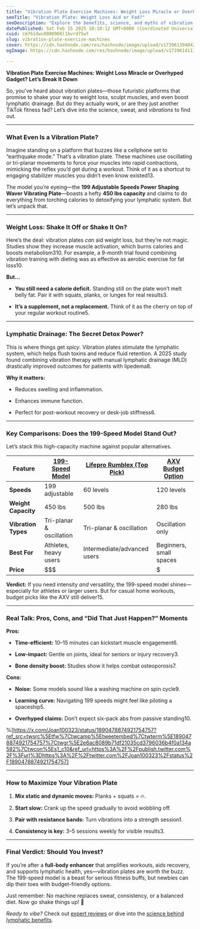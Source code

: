 ```yaml
---
title: "Vibration Plate Exercise Machines: Weight Loss Miracle or Overhyped Gadget? Let’s Break It Down"
seoTitle: "Vibration Plate: Weight Loss Aid or Fad?"
seoDescription: "Explore the benefits, science, and myths of vibration plate exercise machines for weight loss, muscle sculpting, and lymphatic health"
datePublished: Sat Feb 15 2025 10:10:12 GMT+0000 (Coordinated Universal Time)
cuid: cm761dwu9000908l1bvrd75wt
slug: vibration-plate-exercise-machines
cover: https://cdn.hashnode.com/res/hashnode/image/upload/v1739613940427/5a792937-fa6e-4eb6-a460-7a2a52d58feb.jpeg
ogImage: https://cdn.hashnode.com/res/hashnode/image/upload/v1739614111020/63f0a804-8ed6-4812-ab45-f2000ca9aa34.jpeg

---
```


**Vibration Plate Exercise Machines: Weight Loss Miracle or Overhyped Gadget? Let’s Break It Down**

So, you’ve heard about vibration plates—those futuristic platforms that promise to shake your way to weight loss, sculpt muscles, and even boost lymphatic drainage. But do they actually work, or are they just another TikTok fitness fad? Let’s dive into the science, sweat, and *vibrations* to find out.

---

### **What Even Is a Vibration Plate?**

Imagine standing on a platform that buzzes like a cellphone set to “earthquake mode.” That’s a vibration plate. These machines use oscillating or tri-planar movements to force your muscles into rapid contractions, mimicking the reflex you’d get during a workout. Think of it as a shortcut to engaging stabilizer muscles you didn’t even know existed13.

The model you’re eyeing—the **199 Adjustable Speeds Power Shaping Waver Vibrating Plate**—boasts a hefty **450 lbs capacity** and claims to do everything from torching calories to detoxifying your lymphatic system. But let’s unpack that.

---

### **Weight Loss: Shake It Off or Shake It On?**

Here’s the deal: vibration plates *can* aid weight loss, but they’re not magic. Studies show they increase muscle activation, which burns calories and boosts metabolism310. For example, a 9-month trial found combining vibration training with dieting was as effective as aerobic exercise for fat loss10.

**But…**

* **You still need a calorie deficit.** Standing still on the plate won’t melt belly fat. Pair it with squats, planks, or lunges for real results3.
    
* **It’s a supplement, not a replacement.** Think of it as the cherry on top of your regular workout routine5.
    

---

### **Lymphatic Drainage: The Secret Detox Power?**

This is where things get *spicy*. Vibration plates stimulate the lymphatic system, which helps flush toxins and reduce fluid retention. A 2025 study found combining vibration therapy with manual lymphatic drainage (MLD) drastically improved outcomes for patients with lipedema8.

**Why it matters:**

* Reduces swelling and inflammation.
    
* Enhances immune function.
    
* Perfect for post-workout recovery or desk-job stiffness6.
    

---

### **Key Comparisons: Does the 199-Speed Model Stand Out?**

Let’s stack this high-capacity machine against popular alternatives.

| **Feature** | [**199-Speed Model**](https://amzn.to/3QjZ2y8) | [**Lifepro Rumblex (Top Pick)**](https://amzn.to/3WWzMl9) | [**AXV Budget Option**](https://amzn.to/3X2yuVP) |
| --- | --- | --- | --- |
| **Speeds** | 199 adjustable | 60 levels | 120 levels |
| **Weight Capacity** | 450 lbs | 500 lbs | 280 lbs |
| **Vibration Types** | Tri-planar & oscillation | Tri-planar & oscillation | Oscillation only |
| **Best For** | Athletes, heavy users | Intermediate/advanced users | Beginners, small spaces |
| **Price** | $$$ | $$$$ | $ |

**Verdict:** If you need intensity *and* versatility, the 199-speed model shines—especially for athletes or larger users. But for casual home workouts, budget picks like the AXV still deliver15.

---

### **Real Talk: Pros, Cons, and “Did That Just Happen?” Moments**

**Pros:**

* **Time-efficient:** 10–15 minutes can kickstart muscle engagement6.
    
* **Low-impact:** Gentle on joints, ideal for seniors or injury recovery3.
    
* **Bone density boost:** Studies show it helps combat osteoporosis7.
    

**Cons:**

* **Noise:** Some models sound like a washing machine on spin cycle9.
    
* **Learning curve:** Navigating 199 speeds might feel like piloting a spaceship5.
    
* **Overhyped claims:** Don’t expect six-pack abs from passive standing10.
    

%[https://x.com/Joan100323/status/1890478874921754757?ref_src=twsrc%5Etfw%7Ctwcamp%5Etweetembed%7Ctwterm%5E1890478874921754757%7Ctwgr%5E2e6ac8089b71df21035cd3796036b4f0a134a582%7Ctwcon%5Es1_c10&ref_url=https%3A%2F%2Fpublish.twitter.com%2F%3Furl%3Dhttps%3A%2F%2Ftwitter.com%2FJoan100323%2Fstatus%2F1890478874921754757] 

---

### **How to Maximize Your Vibration Plate**

1. **Mix static and dynamic moves:** Planks + squats = 🔥.
    
2. **Start slow:** Crank up the speed gradually to avoid wobbling off.
    
3. **Pair with resistance bands:** Turn vibrations into a strength session1.
    
4. **Consistency is key:** 3–5 sessions weekly for visible results3.
    

---

### **Final Verdict: Should You Invest?**

If you’re after a **full-body enhancer** that amplifies workouts, aids recovery, and supports lymphatic health, yes—vibration plates are worth the buzz. The 199-speed model is a beast for serious fitness buffs, but newbies can dip their toes with budget-friendly options.

Just remember: No machine replaces sweat, consistency, or a balanced diet. Now go shake things up! 💪

*Ready to vibe?* Check out [expert reviews](https://www.verywellfit.com/best-vibration-plates-6666022) or dive into the [science behind lymphatic benefits](https://pubmed.ncbi.nlm.nih.gov/29847188/).
